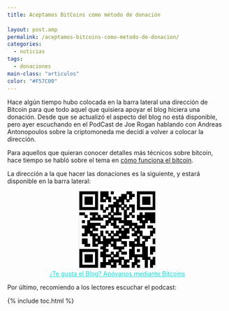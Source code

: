 ```yaml
---
title: Aceptamos BitCoins como método de donación

layout: post.amp
permalink: /aceptamos-bitcoins-como-metodo-de-donacion/
categories:
  - noticias
tags:
  - donaciones
main-class: "articulos"
color: "#F57C00"
---
```

Hace algún tiempo hubo colocada en la barra lateral una dirección de Bitcoin para que todo aquel que quisiera apoyar el blog hiciera una donación. Desde que se actualizó el aspecto del blog no está disponible, pero ayer escuchando en el PodCast de Joe Rogan hablando con Andreas Antonopoulos sobre la criptomoneda me decidí a volver a colocar la dirección.

Para aquellos que quieran conocer detalles más técnicos sobre bitcoin, hace tiempo se habló sobre el tema en [cómo funciona el bitcoin][1].

La dirección a la que hacer las donaciones es la siguiente, y estará disponible en la barra lateral:  
<!--ad-->

<div style="text-align:center">
  <img src="/assets/img/2014/01/Donar.png"  /><br /><a style="color:rgb(18, 218, 218)" href="bitcoin:1DP3t19aiM1HgtaJbviB4bFvi5jrT5ccqA?label=El%20Baul%20del%20programador">¿Te gusta el Blog? Apóyanos mediante Bitcoins</a>
</div>

Por último, recomiendo a los lectores escuchar el podcast:

<span class='embed-youtube' style='text-align:center; display: block;'></span>



 [1]: https://elbauldelprogramador.com/como-funciona-el-bitcoin-la-cripto-moneda/ "Cómo funciona el Bitcoin, la cripto-moneda"

{% include toc.html %}
